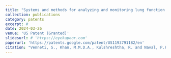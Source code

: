 ```yaml
---
title: "Systems and methods for analyzing and monitoring lung function using voice and breath sound samples for respiratory care"
collection: publications
category: patents
excerpt: #
date: 2024-03-26
venue: 'US Patent (Granted)'
slidesurl: # 'https://eyekapoor.com'
paperurl: 'https://patents.google.com/patent/US11937911B2/en'
citation: "Venneti, S., Khan, M.M.D.A., Kulshreshtha, R. and Naval, P.P., Deepconvo Inc, 2024. Systems and methods for analyzing and monitoring lung function using voice and breath sound samples for respiratory care. U.S. Patent 11,937,911."
---
```


